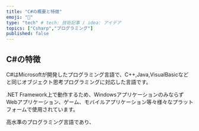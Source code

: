 ```yaml
---
title: "C#の概要と特徴"
emoji: "🎉"
type: "tech" # tech: 技術記事 / idea: アイデア
topics: ["Csharp","プログラミング"]
published: false
---
```


## C#の特徴
C#はMicrosoftが開発したプログラミング言語で、C++,Java,VisualBasicなどと同じオブジェクト思考プログラミングに対応した言語です。

.NET Framework上で動作するため、WindowsアプリケーションのみならずWebアプリケーション、ゲーム、モバイルアプリケーション等々様々なプラットフォームで使用されています。

高水準のプログラミング言語であり、